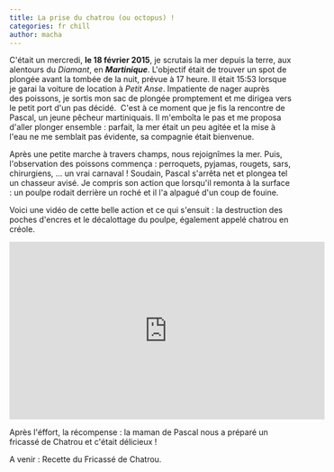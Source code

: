 ```yaml
---
title: La prise du chatrou (ou octopus) !
categories: fr chill
author: macha
---
```


C'était un mercredi, **le 18 février 2015**, je scrutais la mer depuis la terre, aux alentours du _Diamant_, en **_Martinique_**. L'objectif était de trouver un spot de plongée avant la tombée de la nuit, prévue à 17 heure. Il était 15:53 lorsque je garai la voiture de location à _Petit Anse_. Impatiente de nager auprès des poissons, je sortis mon sac de plongée promptement et me dirigea vers le petit port d'un pas décidé.  C'est à ce moment que je fis la rencontre de Pascal, un jeune pêcheur martiniquais. Il m'emboîta le pas et me proposa d'aller plonger ensemble : parfait, la mer était un peu agitée et la mise à l'eau ne me semblait pas évidente, sa compagnie était bienvenue.

<!--more-->

Après une petite marche à travers champs, nous rejoignîmes la mer. Puis, l'observation des poissons commença : perroquets, pyjamas, rougets, sars, chirurgiens, ... un vrai carnaval ! Soudain, Pascal s'arrêta net et plongea tel un chasseur avisé. Je compris son action que lorsqu'il remonta à la surface : un poulpe rodait derrière un roché et il l'a alpagué d'un coup de fouine.

Voici une vidéo de cette belle action et ce qui s'ensuit : la destruction des poches d'encres et le décalottage du poulpe, également appelé chatrou en créole.

<iframe width="560" height="315" src="https://www.youtube.com/embed/eJspu_jyjcE" frameborder="0" allowfullscreen></iframe>

Après l'éffort, la récompense : la maman de Pascal nous a préparé un fricassé de
Chatrou et c'était délicieux !

A venir : Recette du Fricassé de Chatrou.
